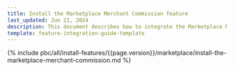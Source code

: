 ```yaml
---
title: Install the Marketplace Merchant Commission feature
last_updated: Jun 21, 2024
description: This document describes how to integrate the Marketplace Merchant Commission feature into a Spryker project.
template: feature-integration-guide-template
---
```


{% include pbc/all/install-features/{{page.version}}/marketplace/install-the-marketplace-merchant-commission.md %} <!-- To edit, see /_includes/pbc/all/install-features/202407.0/marketplace/install-the-marketplace-merchant-commission.md -->
